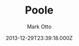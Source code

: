 ---
title: Poole
github: https://github.com/poole/poole
demo: https://demo.getpoole.com/
author: Mark Otto
ssg:
  - Jekyll
cms:
  - No Cms
date: 2013-12-29T23:39:18.000Z
description: The Jekyll Butler. A no frills responsive Jekyll blog theme.
stale: false
---